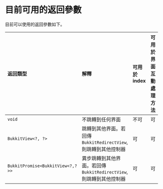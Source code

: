# 目前可用的返回參數

目前可以使用的返回參數如下。

| 返回類型 | 解釋 | 可用於 index | 可用於 界面互動處理方法 | 可用於生命周期挂鈎 |
| :--- | :--- | :--- | :--- | :--- |
| `void` | 不跳轉到任何界面 | 不可 | 可 | 可 |
| `BukkitView<?, ?>` | 跳轉到其他界面。若回傳 `BukkitRedirectView`, 則跳轉到其他控制器 | 可 | 可 | 不可 |
| `BukkitPromise<BukkitView<?,?>>` | 異步跳轉到其他界面。若回傳 `BukkitRedirectView`, 則跳轉到其他控制器 | 可 | 可 | 不可 |




